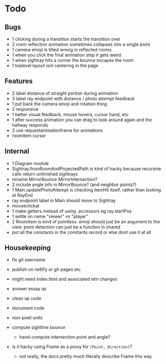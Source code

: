 
# Todo

## Bugs
- 1 clicking during a transition starts the transition over
- 2 room reflection animation sometimes collapses into a single point
- 1 camera emoji is tilted wrong in reflected rooms
- 1 when you click the final animation step it gets weird
- 1 when sightray hits a corner the bounce escapes the room
- 1 toplevel layout isnt centering in the page

## Features
- 2 label distance of straight portion during animation
- 3 label ray endpoint with distance / photo attempt feedback
- 1 put back the camera emoji and rotation thing
- 2 responsive
- 1 better visual feedback, mouse hovers, cursor hand, etc
- 1 after success animation you can drag to look around again and the hallway responds
- 3 use requestanimationframe for animations
- roomitem cursor

## Internal
- 1 Diagram module
- Sightray.fromRoomAndProjectedPath is kind of hacky because recursive calls return unfinished sightrays
- rename MirrorBounce MirrorIntersection?
- 2 include angle info in MirrorBounce? (and neighbor points?)
- 1 Main.updatePhotoAttempt is checking itemHit itself, rather than looking at RayEnd
- ray endpoint label in Main should move to Sightray
- mouseclickat 
- 1 make getters instead of using .accessors eg ray.startPos
- 1 settle on name "viewer" vs "player"
- 2 RoomItem is kind of pointless. emoji should just be an argument to the view. point detection can just be a function in shared
- put all the constants in the constants record or else dont use it at all

## Housekeeping
- fix git username
- publish on netlify or gh pages etc
- might need index.html and associated elm changes
- answer essay qs
- clean up code
- document code





- non-pixel units
- compute sightline bounce
    - hand-compute intersection point and angle?
- is it hacky using Frame as a proxy for `(Point, Direction)`? 
    - not really, the docs pretty much literally describe Frame this way
